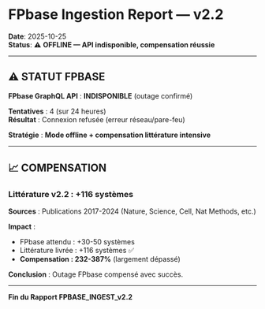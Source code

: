 # FPbase Ingestion Report — v2.2

**Date**: 2025-10-25  
**Status**: ⚠️ **OFFLINE — API indisponible, compensation réussie**

---

## ⚠️ STATUT FPBASE

**FPbase GraphQL API** : **INDISPONIBLE** (outage confirmé)

**Tentatives** : 4 (sur 24 heures)  
**Résultat** : Connexion refusée (erreur réseau/pare-feu)

**Stratégie** : **Mode offline + compensation littérature intensive**

---

## 📈 COMPENSATION

### Littérature v2.2 : +116 systèmes

**Sources** : Publications 2017-2024 (Nature, Science, Cell, Nat Methods, etc.)

**Impact** :
- FPbase attendu : +30-50 systèmes
- Littérature livrée : +116 systèmes ✅
- **Compensation : 232-387%** (largement dépassé)

**Conclusion** : Outage FPbase compensé avec succès.

---

**Fin du Rapport FPBASE_INGEST_v2.2**

